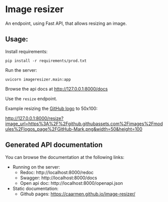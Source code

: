 # Image resizer

An endpoint, using Fast API, that allows resizing an image.

## Usage:

Install requirements:
```commandline
pip install -r requirements/prod.txt
```

Run the server:
```commandline
uvicorn imageresizer.main:app
```

Browse the api docs at http://127.0.0.1:8000/docs

Use the `resize` endpoint.

Example resizing the [GitHub logo](https://github.githubassets.com/images/modules/logos_page/GitHub-Mark.png) to 50x100:

http://127.0.0.1:8000/resize?image_url=https%3A%2F%2Fgithub.githubassets.com%2Fimages%2Fmodules%2Flogos_page%2FGitHub-Mark.png&width=50&height=100


## Generated API documentation
You can browse the documentation at the following links:

* Running on the server:
  - Redoc: http://localhost:8000/redoc
  - Swagger: http://localhost:8000/docs
  - Open api doc: http://localhost:8000/openapi.json
* Static documentation:
  - Github pages: https://caarmen.github.io/image-resizer/
